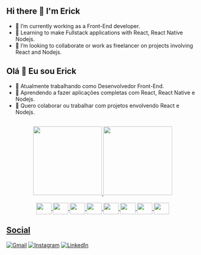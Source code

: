 

## Hi there 👋 I'm Erick

- 🔭 I’m currently working as a Front-End developer.
- 🌱 Learning to make Fullstack applications with React, React Native Nodejs.
- 👯 I’m looking to collaborate or work as freelancer on projects involving React and Nodejs.


## Olá 👋 Eu sou Erick

- 🔭 Atualmente trabalhando como Desenvolvedor Front-End.
- 🌱 Aprendendo a fazer aplicações completas com React, React Native e Nodejs. 
- 👯 Quero colaborar ou trabalhar com projetos envolvendo React e Nodejs.


##
<div align="center">
  <a href="https://github.com/cmerick">
  <img height="180em" src="https://github-readme-stats.vercel.app/api?username=cmerick&show_icons=true&theme=dark&include_all_commits=true&count_private=true"/>
  <img height="180em" src="https://github-readme-stats.vercel.app/api/top-langs/?username=cmerick&layout=compact&langs_count=7&theme=dark"/>
</div>
<div align="center"><br>
<img align="center" height="30" width="40" src="https://cdn.jsdelivr.net/gh/devicons/devicon/icons/javascript/javascript-plain.svg" />
<img align="center" height="30" width="40" src="https://cdn.jsdelivr.net/gh/devicons/devicon/icons/typescript/typescript-original.svg" />
<img align="center" height="30" width="40" src="https://cdn.jsdelivr.net/gh/devicons/devicon/icons/react/react-original.svg" />
<img align="center" height="30" width="40" src="https://cdn.jsdelivr.net/gh/devicons/devicon/icons/nodejs/nodejs-original.svg" />
<img align="center" height="30" width="40" src="https://cdn.jsdelivr.net/gh/devicons/devicon/icons/bootstrap/bootstrap-original.svg" />
<img align="center" height="30" width="40" src="https://cdn.jsdelivr.net/gh/devicons/devicon/icons/html5/html5-plain.svg" />
<img align="center" height="30" width="40" src="https://cdn.jsdelivr.net/gh/devicons/devicon/icons/css3/css3-plain.svg" />
<img align="center" height="30" width="40" src="https://cdn.jsdelivr.net/gh/devicons/devicon/icons/tailwindcss/tailwindcss-plain.svg" />
</div>
  
 ## Social
  
  <a href="mailto:erickcastilhomestre@gmail.com">![Gmail](https://img.shields.io/badge/Gmail-D14836?style=for-the-badge&logo=gmail&logoColor=white)</a>
  <a href="https://www.instagram.com/cas_erick/">![Instagram](https://img.shields.io/badge/Instagram-%23E4405F.svg?style=for-the-badge&logo=Instagram&logoColor=white)</a>
  <a href="https://www.linkedin.com/in/erickcastilhomestre/">![LinkedIn](https://img.shields.io/badge/linkedin-%230077B5.svg?style=for-the-badge&logo=linkedin&logoColor=white)</a>
